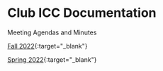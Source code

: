 # Club ICC Documentation

Meeting Agendas and Minutes

[Fall 2022](https://drive.google.com/drive/folders/1D0rZH3jVixDTvHRAMQgT0SmAj4Zzqym2?usp=sharing){:target="_blank"}

[Spring 2022](https://drive.google.com/drive/folders/1UekiNpD_1KOaPVIM9LG_E7XUCqJckb3w?usp=sharing){:target="_blank"}